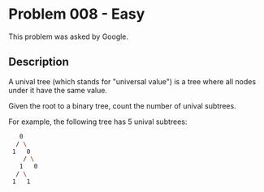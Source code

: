 # Problem 008 - Easy
This problem was asked by Google.

## Description
A unival tree (which stands for "universal value") is a tree where all nodes under it have the same value.

Given the root to a binary tree, count the number of unival subtrees.

For example, the following tree has 5 unival subtrees:
```bash
   0
  / \
 1   0
    / \
   1   0
  / \
 1   1
```
